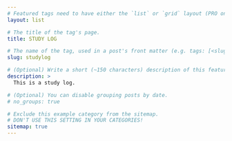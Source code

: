 ```yaml
---
# Featured tags need to have either the `list` or `grid` layout (PRO only).
layout: list

# The title of the tag's page.
title: STUDY LOG

# The name of the tag, used in a post's front matter (e.g. tags: [<slug>]).
slug: studylog

# (Optional) Write a short (~150 characters) description of this featured tag.
description: >
  This is a study log.

# (Optional) You can disable grouping posts by date.
# no_groups: true

# Exclude this example category from the sitemap.
# DON'T USE THIS SETTING IN YOUR CATEGORIES!
sitemap: true
---
```

